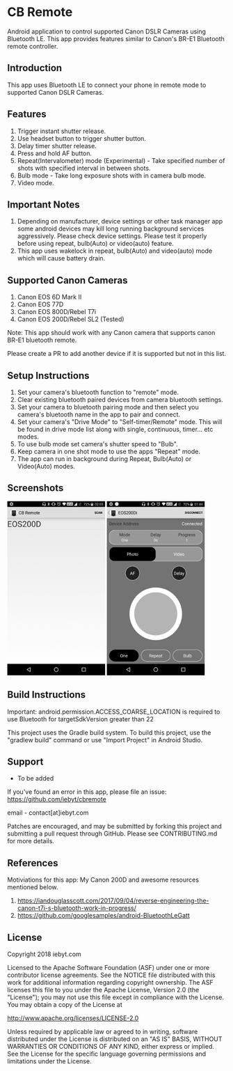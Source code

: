 
CB Remote
===================================

Android application to control supported Canon DSLR Cameras using Bluetooth LE. This app provides features similar to Canon's BR-E1 Bluetooth remote controller.

Introduction
------------

This app uses Bluetooth LE to connect your phone in remote mode to supported Canon DSLR Cameras.

Features
------------
1. Trigger instant shutter release.
1. Use headset button to trigger shutter button.
1. Delay timer shutter release.
1. Press and hold AF button.
1. Repeat(Intervalometer) mode (Experimental) - Take specified number of shots with specified interval in between shots.
1. Bulb mode - Take long exposure shots with in camera bulb mode.
1. Video mode.

Important Notes
------------
1. Depending on manufacturer, device settings or other task manager app some android devices may kill long running background services aggressively. Please check device settings. Please test it properly before using repeat, bulb(Auto) or video(auto) feature.
1. This app uses wakelock in repeat, bulb(Auto) and video(auto) mode which will cause battery drain.


Supported Canon Cameras
------------
1. Canon EOS 6D Mark II
1. Canon EOS 77D
1. Canon EOS 800D/Rebel T7i
1. Canon EOS 200D/Rebel SL2 (Tested)

Note: This app should work with any Canon camera that supports canon BR-E1 bluetooth remote.

Please create a PR to add another device if it is supported but not in this list.

Setup Instructions
------------
1. Set your camera's bluetooth function to "remote" mode.
1. Clear existing bluetooth paired devices from camera bluetooth settings.
1. Set your camera to bluetooth pairing mode and then select you camera's bluetooth name in the app to pair and connect.
1. Set your camera's "Drive Mode" to "Self-timer/Remote" mode. This will be found in drive mode list along with single, continuous, timer... etc modes.
1. To use bulb mode set camera's shutter speed to "Bulb".
1. Keep camera in one shot mode to use the apps "Repeat" mode.
1. The app can run in background during Repeat, Bulb(Auto) or Video(Auto) modes.


Screenshots
-------------

<img src="screenshots/1-main.jpg" height="400" alt="Screenshot"/> <img src="screenshots/2-controls.jpg" height="400" alt="Screenshot"/> 

Build Instructions
---------------

Important: android.permission.ACCESS_COARSE_LOCATION is required to use Bluetooth for targetSdkVersion greater than 22

This project uses the Gradle build system. To build this project, use the
"gradlew build" command or use "Import Project" in Android Studio.

Support
-------

- To be added

If you've found an error in this app, please file an issue:
https://github.com/iebyt/cbremote

email - contact[at]iebyt.com

Patches are encouraged, and may be submitted by forking this project and
submitting a pull request through GitHub. Please see CONTRIBUTING.md for more details.

References
-------

Motiviations for this app: My Canon 200D and awesome resources mentioned below.

1. https://iandouglasscott.com/2017/09/04/reverse-engineering-the-canon-t7i-s-bluetooth-work-in-progress/
1. https://github.com/googlesamples/android-BluetoothLeGatt


License
-------

Copyright 2018 iebyt.com

Licensed to the Apache Software Foundation (ASF) under one or more contributor
license agreements.  See the NOTICE file distributed with this work for
additional information regarding copyright ownership.  The ASF licenses this
file to you under the Apache License, Version 2.0 (the "License"); you may not
use this file except in compliance with the License.  You may obtain a copy of
the License at

http://www.apache.org/licenses/LICENSE-2.0

Unless required by applicable law or agreed to in writing, software
distributed under the License is distributed on an "AS IS" BASIS, WITHOUT
WARRANTIES OR CONDITIONS OF ANY KIND, either express or implied.  See the
License for the specific language governing permissions and limitations under
the License.
